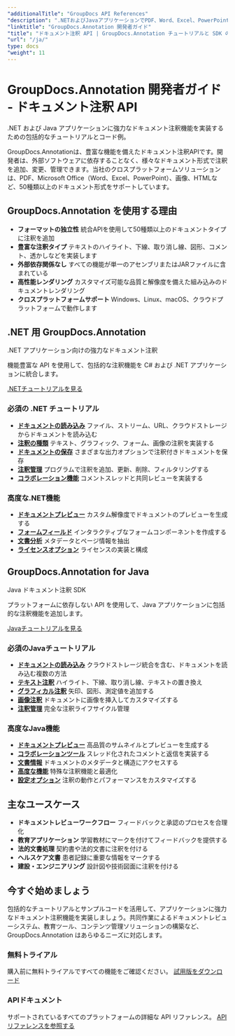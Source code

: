 ```yaml
---
"additionalTitle": "GroupDocs API References"
"description": ".NETおよびJavaアプリケーションでPDF、Word、Excel、PowerPointドキュメントの注釈機能を導入する方法を学びます。テキストマークアップ、コメント、図形、共同作業機能の使い方をステップバイステップで解説するチュートリアルです。"
"linktitle": "GroupDocs.Annotation 開発者ガイド"
"title": "ドキュメント注釈 API | GroupDocs.Annotation チュートリアルと SDK の例"
"url": "/ja/"
type: docs
"weight": 11
---
```


# GroupDocs.Annotation 開発者ガイド - ドキュメント注釈 API

.NET および Java アプリケーションに強力なドキュメント注釈機能を実装するための包括的なチュートリアルとコード例。

GroupDocs.Annotationは、豊富な機能を備えたドキュメント注釈APIです。開発者は、外部ソフトウェアに依存することなく、様々なドキュメント形式で注釈を追加、変更、管理できます。当社のクロスプラットフォームソリューションは、PDF、Microsoft Office（Word、Excel、PowerPoint）、画像、HTMLなど、50種類以上のドキュメント形式をサポートしています。

## GroupDocs.Annotation を使用する理由

- **フォーマットの独立性** 統合APIを使用して50種類以上のドキュメントタイプに注釈を追加
- **豊富な注釈タイプ** テキストのハイライト、下線、取り消し線、図形、コメント、透かしなどを実装します
- **外部依存関係なし** すべての機能が単一のアセンブリまたはJARファイルに含まれている
- **高性能レンダリング** カスタマイズ可能な品質と解像度を備えた組み込みのドキュメントレンダリング
- **クロスプラットフォームサポート** Windows、Linux、macOS、クラウドプラットフォームで動作します

## .NET 用 GroupDocs.Annotation

.NET アプリケーション向けの強力なドキュメント注釈

機能豊富な API を使用して、包括的な注釈機能を C# および .NET アプリケーションに統合します。

[.NETチュートリアルを見る](./net/)

### 必須の .NET チュートリアル

- [**ドキュメントの読み込み**](./net/document-loading) ファイル、ストリーム、URL、クラウドストレージからドキュメントを読み込む
- [**注釈の種類**](./net/text-annotations) テキスト、グラフィック、フォーム、画像の注釈を実装する
- [**ドキュメントの保存**](./net/document-saving) さまざまな出力オプションで注釈付きドキュメントを保存
- [**注釈管理**](./net/annotation-management) プログラムで注釈を追加、更新、削除、フィルタリングする
- [**コラボレーション機能**](./net/reply-management) コメントスレッドと共同レビューを実装する

### 高度な.NET機能

- [**ドキュメントプレビュー**](./net/document-preview) カスタム解像度でドキュメントのプレビューを生成する
- [**フォームフィールド**](./net/form-field-annotations) インタラクティブなフォームコンポーネントを作成する
- [**文書分析**](./net/document-information) メタデータとページ情報を抽出
- [**ライセンスオプション**](./net/licensing-and-configuration) ライセンスの実装と構成

## GroupDocs.Annotation for Java

Java ドキュメント注釈 SDK

プラットフォームに依存しない API を使用して、Java アプリケーションに包括的な注釈機能を追加します。

[Javaチュートリアルを見る](./java/)

### 必須のJavaチュートリアル

- [**ドキュメントの読み込み**](./java/document-loading) クラウドストレージ統合を含む、ドキュメントを読み込む複数の方法
- [**テキスト注釈**](./java/text-annotations) ハイライト、下線、取り消し線、テキストの置き換え
- [**グラフィカル注釈**](./java/graphical-annotations) 矢印、図形、測定値を追加する
- [**画像注釈**](./java/image-annotations) ドキュメントに画像を挿入してカスタマイズする  
- [**注釈管理**](./java/annotation-management) 完全な注釈ライフサイクル管理

### 高度なJava機能

- [**ドキュメントプレビュー**](./java/document-preview) 高品質のサムネイルとプレビューを生成する
- [**コラボレーションツール**](./java/reply-management) スレッド化されたコメントと返信を実装する
- [**文書情報**](./java/document-information) ドキュメントのメタデータと構造にアクセスする
- [**高度な機能**](./java/advanced-features) 特殊な注釈機能と最適化
- [**設定オプション**](./java/licensing-and-configuration) 注釈の動作とパフォーマンスをカスタマイズする

## 主なユースケース

- **ドキュメントレビューワークフロー** フィードバックと承認のプロセスを合理化
- **教育アプリケーション** 学習教材にマークを付けてフィードバックを提供する
- **法的文書処理** 契約書や法的文書に注釈を付ける
- **ヘルスケア文書** 患者記録に重要な情報をマークする
- **建設・エンジニアリング** 設計図や技術図面に注釈を付ける

## 今すぐ始めましょう

包括的なチュートリアルとサンプルコードを活用して、アプリケーションに強力なドキュメント注釈機能を実装しましょう。共同作業によるドキュメントレビューシステム、教育ツール、コンテンツ管理ソリューションの構築など、GroupDocs.Annotation はあらゆるニーズに対応します。

### 無料トライアル
購入前に無料トライアルですべての機能をご確認ください。
[試用版をダウンロード](https://releases.groupdocs.com/annotation/)

### APIドキュメント
サポートされているすべてのプラットフォームの詳細な API リファレンス。
[APIリファレンスを参照する](https://reference.groupdocs.com/annotation/)
